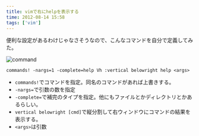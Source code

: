 ```yaml
---
title: vimで右にhelpを表示する
time: 2012-08-14 15:58
tags: ['vim']
---
```


便利な設定があるわけじゃなさそうなので、こんなコマンドを自分で定義してみた。

![command](http://gyazo.com/d96e474ae19d51408d908c7ddc569171.png?1344926946)

```vim:.vimrc
commands! -nargs=1 -complete=help Vh :vertical belowright help <args>
```
- `commands!`でコマンドを指定。同名のコマンドがあれば上書きする。
- `-nargs=`で引数の数を指定
- `-complete=`で補完のタイプを指定。他にもファイルとかディレクトリとかあるらしい。
- `vertical belowright [cmd]`で縦分割して右ウィンドウにコマンドの結果を表示する。
- `<args>`は引数
